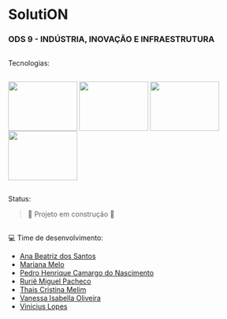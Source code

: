 # SolutiON

### ODS 9 - **INDÚSTRIA, INOVAÇÃO E INFRAESTRUTURA**

## 
Tecnologias:
##


<div style="display: inline_block">
<img align="center" alt="" height="100" width="140" src="https://cdn.jsdelivr.net/gh/devicons/devicon/icons/java/java-original-wordmark.svg">
<img align="center" alt="" height="100" width="140" src="https://cdn.jsdelivr.net/gh/devicons/devicon/icons/mysql/mysql-original-wordmark.svg">
<img align="center" alt="" height="100" width="140" src="https://cdn.jsdelivr.net/gh/devicons/devicon/icons/spring/spring-original-wordmark.svg">
<img align="center" alt="" height="100" width="140" src="https://cdn.jsdelivr.net/gh/devicons/devicon/icons/react/react-original-wordmark.svg">
</div>

##
Status:

> :construction: Projeto em construção :construction:

## 
💻 Time de desenvolvimento:
<ul>
        <li><a href="https://github.com/anabiax" target=”_blank">Ana Beatriz dos Santos</a></li>
        <li><a href="https://github.com/Marianadsm" target=”_blank">Mariana Melo</a></li>
        <li><a href="https://github.com/Pddro1" target=”_blank">Pedro Henrique Camargo do Nascimento</a></li>
        <li><a href="https://github.com/ruriemiguel" target=”_blank">Ruriê Miguel Pacheco</a></li>
        <li><a href="https://github.com/thaismelim" target=”_blank">Thais Cristina Melim</a></li>
        <li><a href="https://github.com/VanessaIsabella" target=”_blank">Vanessa Isabella Oliveira </a></li>
        <li><a href="https://github.com/viniciuslopes98" target=”_blank">Vinicius Lopes</a></li>
</ul>
